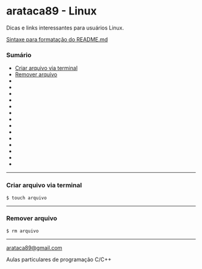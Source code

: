 # arataca89 - Linux
Dicas e links interessantes para usuários Linux.

[Sintaxe para formatação do README.md](https://docs.github.com/en/get-started/writing-on-github/getting-started-with-writing-and-formatting-on-github/basic-writing-and-formatting-syntax)


### Sumário
* [Criar arquivo via terminal](#criar-arquivo-via-terminal)
* [Remover arquivo](#remover-arquivo)
* 
*
*
*
* 
*
*
* 
*
*
*
* 
*
*
---
 ### Criar arquivo via terminal 
 ```
$ touch arquivo
```
---
### Remover arquivo
```
$ rm arquivo
```
---
arataca89@gmail.com

Aulas particulares de programação C/C++
